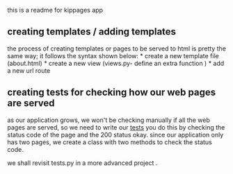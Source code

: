 this is a readme for kippages app
## creating templates / adding templates
the process of creating templates or pages to be served to html is pretty the same way; it follows the syntax shown below:
    * create a new template file (about.html)
    * create a new view (views.py- define an extra function )
    * add a new url route


## creating tests for checking how our web pages are served
as our application grows, we won't be checking manually if all the web pages are served, so we need to write our [tests](./pageapp/tests.py)
you do this by checking the status code of the page and the 200 status okay.
since our application only has two pages, we create a class with two methods to check the status code.

we shall revisit tests.py in a more advanced project .